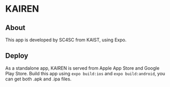 # KAIREN
## About
This app is developed by SC4SC from KAIST, using Expo.

## Deploy
As a standalone app, KAIREN is served from Apple App Store and Google Play Store. Build this app using ```expo build:ios``` and `expo build:android`, you can get both .apk and .ipa files.
